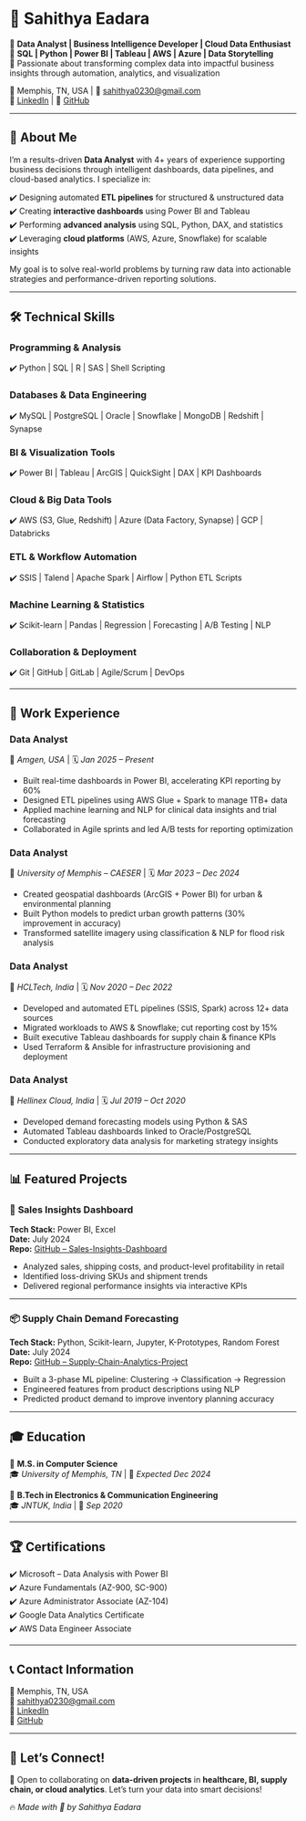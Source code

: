 
# 💼 Sahithya Eadara  
🔹 **Data Analyst | Business Intelligence Developer | Cloud Data Enthusiast**  
🔹 **SQL | Python | Power BI | Tableau | AWS | Azure | Data Storytelling**  
🔹 Passionate about transforming complex data into impactful business insights through automation, analytics, and visualization  

📍 Memphis, TN, USA | 📧 sahithya0230@gmail.com  
🔗 [LinkedIn](https://www.linkedin.com/in/sahithya-edara) | 🚀 [GitHub](https://github.com/sahithya025)

---

## 📌 About Me  
I’m a results-driven **Data Analyst** with 4+ years of experience supporting business decisions through intelligent dashboards, data pipelines, and cloud-based analytics. I specialize in:

✔️ Designing automated **ETL pipelines** for structured & unstructured data  
✔️ Creating **interactive dashboards** using Power BI and Tableau  
✔️ Performing **advanced analysis** using SQL, Python, DAX, and statistics  
✔️ Leveraging **cloud platforms** (AWS, Azure, Snowflake) for scalable insights  

My goal is to solve real-world problems by turning raw data into actionable strategies and performance-driven reporting solutions.

---

## 🛠️ Technical Skills  

### **Programming & Analysis**  
✔️ Python | SQL | R | SAS | Shell Scripting  

### **Databases & Data Engineering**  
✔️ MySQL | PostgreSQL | Oracle | Snowflake | MongoDB | Redshift | Synapse  

### **BI & Visualization Tools**  
✔️ Power BI | Tableau | ArcGIS | QuickSight | DAX | KPI Dashboards  

### **Cloud & Big Data Tools**  
✔️ AWS (S3, Glue, Redshift) | Azure (Data Factory, Synapse) | GCP | Databricks  

### **ETL & Workflow Automation**  
✔️ SSIS | Talend | Apache Spark | Airflow | Python ETL Scripts  

### **Machine Learning & Statistics**  
✔️ Scikit-learn | Pandas | Regression | Forecasting | A/B Testing | NLP  

### **Collaboration & Deployment**  
✔️ Git | GitHub | GitLab | Agile/Scrum | DevOps  

---

## 💼 Work Experience  

### **Data Analyst**  
📍 *Amgen, USA* | 🗓 *Jan 2025 – Present*  
- Built real-time dashboards in Power BI, accelerating KPI reporting by 60%  
- Designed ETL pipelines using AWS Glue + Spark to manage 1TB+ data  
- Applied machine learning and NLP for clinical data insights and trial forecasting  
- Collaborated in Agile sprints and led A/B tests for reporting optimization  

### **Data Analyst**  
📍 *University of Memphis – CAESER* | 🗓 *Mar 2023 – Dec 2024*  
- Created geospatial dashboards (ArcGIS + Power BI) for urban & environmental planning  
- Built Python models to predict urban growth patterns (30% improvement in accuracy)  
- Transformed satellite imagery using classification & NLP for flood risk analysis  

### **Data Analyst**  
📍 *HCLTech, India* | 🗓 *Nov 2020 – Dec 2022*  
- Developed and automated ETL pipelines (SSIS, Spark) across 12+ data sources  
- Migrated workloads to AWS & Snowflake; cut reporting cost by 15%  
- Built executive Tableau dashboards for supply chain & finance KPIs  
- Used Terraform & Ansible for infrastructure provisioning and deployment  

### **Data Analyst**  
📍 *Hellinex Cloud, India* | 🗓 *Jul 2019 – Oct 2020*  
- Developed demand forecasting models using Python & SAS  
- Automated Tableau dashboards linked to Oracle/PostgreSQL  
- Conducted exploratory data analysis for marketing strategy insights  

---

## 📊 Featured Projects  

### 📌 **Sales Insights Dashboard**  
**Tech Stack:** Power BI, Excel  
**Date:** July 2024  
**Repo:** [GitHub – Sales-Insights-Dashboard](https://github.com/sahithya025/Sales-Insights-Dashboard)  
- Analyzed sales, shipping costs, and product-level profitability in retail  
- Identified loss-driving SKUs and shipment trends  
- Delivered regional performance insights via interactive KPIs  

---

### 📦 **Supply Chain Demand Forecasting**  
**Tech Stack:** Python, Scikit-learn, Jupyter, K-Prototypes, Random Forest  
**Date:** July 2024  
**Repo:** [GitHub – Supply-Chain-Analytics-Project](https://github.com/sahithya025/Supply-Chain-Analytics-Project)  
- Built a 3-phase ML pipeline: Clustering → Classification → Regression  
- Engineered features from product descriptions using NLP  
- Predicted product demand to improve inventory planning accuracy  

---

## 🎓 Education  
📌 **M.S. in Computer Science**  
🎓 *University of Memphis, TN* | 📅 *Expected Dec 2024*  

📌 **B.Tech in Electronics & Communication Engineering**  
🎓 *JNTUK, India* | 📅 *Sep 2020*  

---

## 🏆 Certifications  
✔️ Microsoft – Data Analysis with Power BI  
✔️ Azure Fundamentals (AZ-900, SC-900)  
✔️ Azure Administrator Associate (AZ-104)  
✔️ Google Data Analytics Certificate  
✔️ AWS Data Engineer Associate  

---

## 📞 Contact Information  
📍 Memphis, TN, USA  
📧 sahithya0230@gmail.com  
🔗 [LinkedIn](https://www.linkedin.com/in/sahithya-edara)  
🚀 [GitHub](https://github.com/sahithya025)

---

## 🎯 Let’s Connect!  
💬 Open to collaborating on **data-driven projects** in **healthcare, BI, supply chain, or cloud analytics**. Let’s turn your data into smart decisions!

🔥 *Made with 💙 by Sahithya Eadara*
